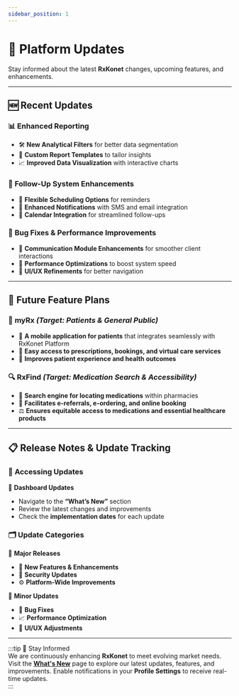 ```yaml
---
sidebar_position: 1
---
```


# 🚀 Platform Updates

Stay informed about the latest **RxKonet** changes, upcoming features, and enhancements.

---

## 🆕 **Recent Updates**

### 📊 **Enhanced Reporting**

- 🛠️ **New Analytical Filters** for better data segmentation
- 📑 **Custom Report Templates** to tailor insights
- 📈 **Improved Data Visualization** with interactive charts

### 📅 **Follow-Up System Enhancements**

- 📆 **Flexible Scheduling Options** for reminders
- 🔔 **Enhanced Notifications** with SMS and email integration
- 📅 **Calendar Integration** for streamlined follow-ups

### 🐛 **Bug Fixes & Performance Improvements**

- 💬 **Communication Module Enhancements** for smoother client interactions
- 🚀 **Performance Optimizations** to boost system speed
- 🎨 **UI/UX Refinements** for better navigation

---

## 🔮 **Future Feature Plans**

### 📱 **myRx** _(Target: Patients & General Public)_

- 📌 **A mobile application for patients** that integrates seamlessly with RxKonet Platform
- 💊 **Easy access to prescriptions, bookings, and virtual care services**
- 🏥 **Improves patient experience and health outcomes**

### 🔍 **RxFind** _(Target: Medication Search & Accessibility)_

- 🏥 **Search engine for locating medications** within pharmacies
- 🔗 **Facilitates e-referrals, e-ordering, and online booking**
- ⚖️ **Ensures equitable access to medications and essential healthcare products**

---

## 📋 **Release Notes & Update Tracking**

### 🔄 **Accessing Updates**

📌 **Dashboard Updates**

- Navigate to the **“What’s New”** section
- Review the latest changes and improvements
- Check the **implementation dates** for each update

### 🗂️ **Update Categories**

🔹 **Major Releases**

- 🚀 **New Features & Enhancements**
- 🔐 **Security Updates**
- ⚙️ **Platform-Wide Improvements**

🔹 **Minor Updates**

- 🐞 **Bug Fixes**
- 📈 **Performance Optimization**
- 🎨 **UI/UX Adjustments**

---

:::tip 🔔 Stay Informed  
We are continuously enhancing **RxKonet** to meet evolving market needs. Visit the **[What's New](#)** page to explore our latest updates, features, and improvements. Enable notifications in your **Profile Settings** to receive real-time updates.  
:::
